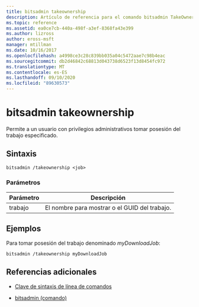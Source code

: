 ```yaml
---
title: bitsadmin takeownership
description: Artículo de referencia para el comando bitsadmin TakeOwnerShip, que permite a un usuario con privilegios administrativos tomar posesión del trabajo especificado.
ms.topic: reference
ms.assetid: ea0ce7cb-440a-498f-a3ef-8368fa43e399
ms.author: lizross
author: eross-msft
manager: mtillman
ms.date: 10/16/2017
ms.openlocfilehash: a4998ce3c28c839bb035a04c5472aae7c98b4eac
ms.sourcegitcommit: db2d46842c68813d043738d6523f13d8454fc972
ms.translationtype: MT
ms.contentlocale: es-ES
ms.lasthandoff: 09/10/2020
ms.locfileid: "89630573"
---
```

# <a name="bitsadmin-takeownership"></a>bitsadmin takeownership

Permite a un usuario con privilegios administrativos tomar posesión del trabajo especificado.

## <a name="syntax"></a>Sintaxis

```
bitsadmin /takeownership <job>
```

### <a name="parameters"></a>Parámetros

| Parámetro | Descripción |
| --------- | ---------- |
| trabajo | El nombre para mostrar o el GUID del trabajo. |

## <a name="examples"></a>Ejemplos

Para tomar posesión del trabajo denominado *myDownloadJob*:

```
bitsadmin /takeownership myDownloadJob
```

## <a name="additional-references"></a>Referencias adicionales

- [Clave de sintaxis de línea de comandos](command-line-syntax-key.md)

- [bitsadmin (comando)](bitsadmin.md)
